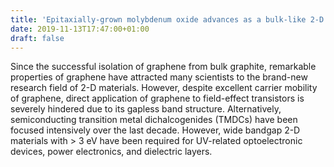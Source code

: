 ```yaml
---
title: 'Epitaxially-grown molybdenum oxide advances as a bulk-like 2-D dielectric layer'
date: 2019-11-13T17:47:00+01:00
draft: false
---
```


Since the successful isolation of graphene from bulk graphite, remarkable properties of graphene have attracted many scientists to the brand-new research field of 2-D materials. However, despite excellent carrier mobility of graphene, direct application of graphene to field-effect transistors is severely hindered due to its gapless band structure. Alternatively, semiconducting transition metal dichalcogenides (TMDCs) have been focused intensively over the last decade. However, wide bandgap 2-D materials with > 3 eV have been required for UV-related optoelectronic devices, power electronics, and dielectric layers.
